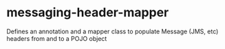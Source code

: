 # messaging-header-mapper
Defines an annotation and a mapper class to populate Message (JMS, etc) headers from and to a POJO object
